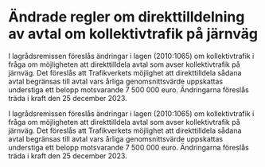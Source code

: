 # Ändrade regler om direkttilldelning av avtal om kollektivtrafik på järnväg

I lagrådsremissen föreslås ändringar i lagen (2010:1065) om kollektivtrafik i fråga om möjligheten att direkttilldela avtal som avser kollektivtrafik på järnväg. Det föreslås att Trafikverkets möjlighet att direkttilldela sådana avtal begränsas till avtal vars årliga genomsnittsvärde uppskattas understiga ett belopp motsvarande 7 500 000 euro. Ändringarna föreslås träda i kraft den 25 december 2023.

I lagrådsremissen föreslås ändringar i lagen (2010:1065) om kollektivtrafik i fråga om möjligheten att direkttilldela avtal som avser kollektivtrafik på järnväg. Det föreslås att Trafikverkets möjlighet att direkttilldela sådana avtal begränsas till avtal vars årliga genomsnittsvärde uppskattas understiga ett belopp motsvarande 7 500 000 euro. Ändringarna föreslås träda i kraft den 25 december 2023.
